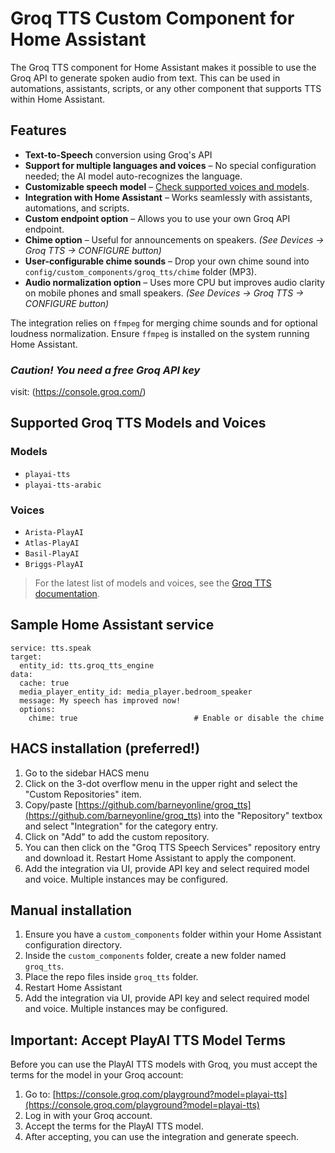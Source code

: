 # Groq TTS Custom Component for Home Assistant

The Groq TTS component for Home Assistant makes it possible to use the Groq API to generate spoken audio from text. This can be used in automations, assistants, scripts, or any other component that supports TTS within Home Assistant. 

## Features  

- **Text-to-Speech** conversion using Groq's API  
- **Support for multiple languages and voices** – No special configuration needed; the AI model auto-recognizes the language.  
- **Customizable speech model** – [Check supported voices and models](https://console.groq.com/docs/text-to-speech).  
- **Integration with Home Assistant** – Works seamlessly with assistants, automations, and scripts.  
- **Custom endpoint option** – Allows you to use your own Groq API endpoint.
- **Chime option** – Useful for announcements on speakers. *(See Devices → Groq TTS → CONFIGURE button)*
- **User-configurable chime sounds** – Drop your own chime sound into  `config/custom_components/groq_tts/chime` folder (MP3).
- **Audio normalization option** – Uses more CPU but improves audio clarity on mobile phones and small speakers. *(See Devices → Groq TTS → CONFIGURE button)*

The integration relies on `ffmpeg` for merging chime sounds and for optional loudness normalization. Ensure `ffmpeg` is installed on the system running Home Assistant.

### *Caution! You need a free Groq API key* ###
visit: (https://console.groq.com/)

## Supported Groq TTS Models and Voices

### Models
- `playai-tts`
- `playai-tts-arabic`

### Voices
- `Arista-PlayAI`
- `Atlas-PlayAI`
- `Basil-PlayAI`
- `Briggs-PlayAI`

> For the latest list of models and voices, see the [Groq TTS documentation](https://console.groq.com/docs/text-to-speech).

## Sample Home Assistant service

```
service: tts.speak
target:
  entity_id: tts.groq_tts_engine
data:
  cache: true
  media_player_entity_id: media_player.bedroom_speaker
  message: My speech has improved now!
  options:
    chime: true                          # Enable or disable the chime
```

## HACS installation (preferred!)

1. Go to the sidebar HACS menu
2. Click on the 3-dot overflow menu in the upper right and select the "Custom Repositories" item.
3. Copy/paste [https://github.com/barneyonline/groq_tts](https://github.com/barneyonline/groq_tts) into the "Repository" textbox and select "Integration" for the category entry.
4. Click on "Add" to add the custom repository.
5. You can then click on the "Groq TTS Speech Services" repository entry and download it. Restart Home Assistant to apply the component.
6. Add the integration via UI, provide API key and select required model and voice. Multiple instances may be configured.

## Manual installation

1. Ensure you have a `custom_components` folder within your Home Assistant configuration directory.
2. Inside the `custom_components` folder, create a new folder named `groq_tts`.
3. Place the repo files inside `groq_tts` folder.
4. Restart Home Assistant
5. Add the integration via UI, provide API key and select required model and voice. Multiple instances may be configured.

## Important: Accept PlayAI TTS Model Terms

Before you can use the PlayAI TTS models with Groq, you must accept the terms for the model in your Groq account:

1. Go to: [https://console.groq.com/playground?model=playai-tts](https://console.groq.com/playground?model=playai-tts)
2. Log in with your Groq account.
3. Accept the terms for the PlayAI TTS model.
4. After accepting, you can use the integration and generate speech.
